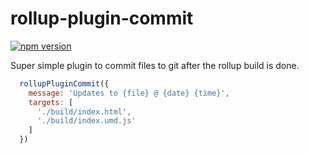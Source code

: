 # rollup-plugin-commit
[![npm version](https://badge.fury.io/js/rollup-plugin-commit.svg)](https://badge.fury.io/js/rollup-plugin-commit)

Super simple plugin to commit files to git after the rollup build is done.

```js
  rollupPluginCommit({
    message: 'Updates to {file} @ {date} {time}',
    targets: [
      './build/index.html',
      './build/index.umd.js'
    ]
  })
```
